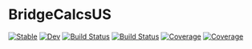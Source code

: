 # BridgeCalcsUS

[![Stable](https://img.shields.io/badge/docs-stable-blue.svg)](https://co1emi11er2.github.io/BridgeCalcsUS.jl/stable/)
[![Dev](https://img.shields.io/badge/docs-dev-blue.svg)](https://co1emi11er2.github.io/BridgeCalcsUS.jl/dev/)
[![Build Status](https://github.com/co1emi11er2/BridgeCalcsUS.jl/actions/workflows/CI.yml/badge.svg?branch=main)](https://github.com/co1emi11er2/BridgeCalcsUS.jl/actions/workflows/CI.yml?query=branch%3Amain)
[![Build Status](https://ci.appveyor.com/api/projects/status/github/co1emi11er2/BridgeCalcsUS.jl?svg=true)](https://ci.appveyor.com/project/co1emi11er2/BridgeCalcsUS-jl)
[![Coverage](https://codecov.io/gh/co1emi11er2/BridgeCalcsUS.jl/branch/main/graph/badge.svg)](https://codecov.io/gh/co1emi11er2/BridgeCalcsUS.jl)
[![Coverage](https://coveralls.io/repos/github/co1emi11er2/BridgeCalcsUS.jl/badge.svg?branch=main)](https://coveralls.io/github/co1emi11er2/BridgeCalcsUS.jl?branch=main)
